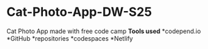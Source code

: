 # Cat-Photo-App-DW-S25
Cat Photo App made with free code camp 
**Tools used**
*codepend.io
*GitHub
    *repositories
    *codespaces
*Netlify
